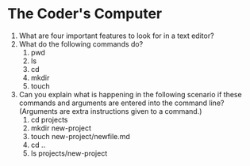 # The Coder's Computer

1. What are four important features to look for in a text editor?
2. What do the following commands do?
    1. pwd
    2. ls
    3. cd
    4. mkdir
    5. touch
3. Can you explain what is happening in the following scenario if these commands and arguments are entered into the command line? (Arguments are extra instructions given to a command.)
    1. cd projects
    2. mkdir new-project
    3. touch new-project/newfile.md
    4. cd ..
    5. ls projects/new-project
